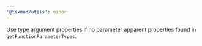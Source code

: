 ```yaml
---
'@tsxmod/utils': minor
---
```


Use type argument properties if no parameter apparent properties found in `getFunctionParameterTypes`.
